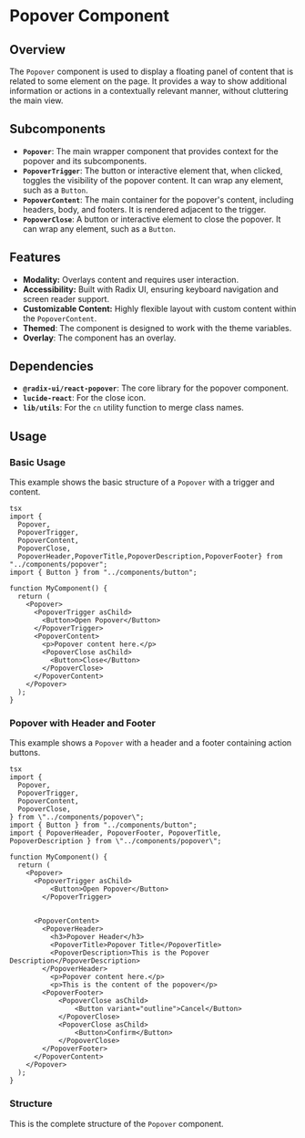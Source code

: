# Popover Component

## Overview

The `Popover` component is used to display a floating panel of content that is related to some element on the page. It provides a way to show additional information or actions in a contextually relevant manner, without cluttering the main view.

## Subcomponents

-   **`Popover`**: The main wrapper component that provides context for the popover and its subcomponents.
-   **`PopoverTrigger`**: The button or interactive element that, when clicked, toggles the visibility of the popover content. It can wrap any element, such as a `Button`.
-   **`PopoverContent`**: The main container for the popover's content, including headers, body, and footers. It is rendered adjacent to the trigger.
-   **`PopoverClose`**: A button or interactive element to close the popover. It can wrap any element, such as a `Button`.

## Features

-   **Modality:** Overlays content and requires user interaction.
-   **Accessibility:** Built with Radix UI, ensuring keyboard navigation and screen reader support.
-   **Customizable Content:** Highly flexible layout with custom content within the `PopoverContent`.
-   **Themed**: The component is designed to work with the theme variables.
-   **Overlay**: The component has an overlay.

## Dependencies

-   **`@radix-ui/react-popover`**: The core library for the popover component.
-   **`lucide-react`**: For the close icon.
-   **`lib/utils`**: For the `cn` utility function to merge class names.

## Usage

### Basic Usage

This example shows the basic structure of a `Popover` with a trigger and content.
```
tsx
import {
  Popover,
  PopoverTrigger,
  PopoverContent,
  PopoverClose,
  PopoverHeader,PopoverTitle,PopoverDescription,PopoverFooter} from "../components/popover";
import { Button } from "../components/button"; 

function MyComponent() {
  return (
    <Popover>
      <PopoverTrigger asChild>
        <Button>Open Popover</Button>
      </PopoverTrigger>
      <PopoverContent>
        <p>Popover content here.</p>
        <PopoverClose asChild>
          <Button>Close</Button>
        </PopoverClose>
      </PopoverContent>
    </Popover>
  );
}
```
### Popover with Header and Footer

This example shows a `Popover` with a header and a footer containing action buttons.
```
tsx
import {
  Popover,
  PopoverTrigger,
  PopoverContent,
  PopoverClose,
} from \"../components/popover\";
import { Button } from "../components/button";
import { PopoverHeader, PopoverFooter, PopoverTitle, PopoverDescription } from \"../components/popover\";

function MyComponent() {
  return (
    <Popover>
      <PopoverTrigger asChild>
          <Button>Open Popover</Button>
        </PopoverTrigger>

      
      <PopoverContent>
        <PopoverHeader>
          <h3>Popover Header</h3>
          <PopoverTitle>Popover Title</PopoverTitle>
          <PopoverDescription>This is the Popover Description</PopoverDescription>
        </PopoverHeader>
          <p>Popover content here.</p>
          <p>This is the content of the popover</p>
        <PopoverFooter>
            <PopoverClose asChild>
                <Button variant="outline">Cancel</Button>
            </PopoverClose>
            <PopoverClose asChild>
                <Button>Confirm</Button> 
            </PopoverClose>
        </PopoverFooter>
      </PopoverContent>
    </Popover>
  );
}
```
### Structure

This is the complete structure of the `Popover` component.
